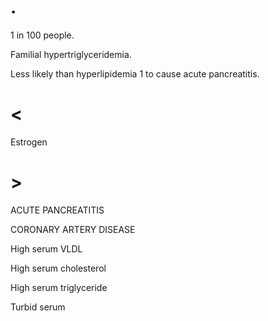 # .

1 in 100 people.

Familial hypertriglyceridemia.

Less likely than hyperlipidemia 1 to cause acute pancreatitis.

# <

Estrogen

# >

ACUTE PANCREATITIS

CORONARY ARTERY DISEASE

High serum VLDL

High serum cholesterol

High serum triglyceride

Turbid serum
